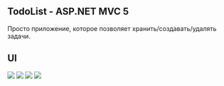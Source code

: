 ## TodoList - ASP.NET MVC 5

Просто приложение, которое позволяет хранить/создавать/удалять задачи.

## UI

![](https://github.com/letsdrum/todolist-asp.net/tree/master/test/Content/assets/1.png)
![](https://github.com/letsdrum/todolist-asp.net/tree/master/test/Content/assets/2.png)
![](https://github.com/letsdrum/todolist-asp.net/tree/master/test/Content/assets/3.png)
![](https://github.com/letsdrum/todolist-asp.net/tree/master/test/Content/assets/4.png)
